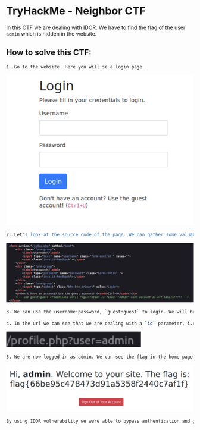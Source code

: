# TryHackMe - Neighbor CTF

In this CTF we are dealing with IDOR. We have to find the flag of the user `admin` which is hidden in the website.

## How to solve this CTF:

```bash
1. Go to the website. Here you will se a login page.
```

![Login page](./neighbor/login.png)

```bash
2. Let's look at the source code of the page. We can gather some valuable information from here.
```

![Source code](./neighbor/source_code.png)

```bash
3. We can use the username:password, `guest:guest` to login. We will be redirected to the home page.
```

```bash
4. In the url we can see that we are dealing with a `id` parameter, i.e. "guest". Let's try to change it to "admin".
```

![Admin](./neighbor/change_url.png)

```bash
5. We are now logged in as admin. We can see the flag in the home page.
```

![Flag](./neighbor/flag.png)

```bash
By using IDOR vulnerability we were able to bypass authentication and get the flag. Hurrah!
```
